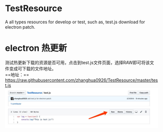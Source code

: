 # TestResource
A all types resources for develop or test, such as, test.js download for electron patch.

# electron 热更新  
测试热更新下载的资源是否可用，点击到test.js文件页面，选择RAW即可将该文件变成可下载的文件地址。  
==地址：== https://raw.githubusercontent.com/zhanghua0926/TestResource/master/test.js
![img](1560330053502.jpg)
